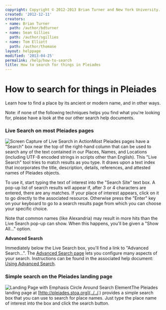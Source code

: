 ```yaml
---
copyright: Copyright © 2012-2013 Brian Turner and New York University.
created: '2012-12-11'
creators:
- name: Brian Turner
  path: /author/bdturner
- name: Sean Gillies
  path: /author/sgillies
- name: Tom Elliott
  path: /author/thomase
layout: helppage
modified: '2013-04-25'
permalink: /help/how-to-search
title: How to search for things in Pleiades
---
```


#  How to search for things in Pleiades

Learn how to find a place by its ancient or modern name, and in other ways.

Note: if none of the following techniques helps you find what you're looking
for, please have a look at the our other search help documents.

### Live Search on most Pleiades pages

![Screen Capture of Live Search in
Action](images/quicksearch.jpg/image_preview)Most Pleiades pages have a
"Search" box near the top of the right-hand column that can be used to search
any of the text contained in our Places, Names, and Locations (including UTF-8
encoded strings in scripts other than English). This "Live Search" tool tries
to match results as you type. It draws upon a text index that incorporates the
title, description, details, references, and attested names of Pleiades
objects.

To use it, start typing the text of interest into the "Search Site" text box.
A pop-up list of search results will appear if, after 3 or 4 characters are
entered, there are any matches. If your place of interest appears, click on it
to go directly to the associated resource. Otherwise press the "Enter" key on
your keyboard to go to a search results page from which you can choose your
specific choice.

Note that common names (like Alexandria) may result in more hits than the Live
Search pop-up can show. When this happens, you'll be given a "Show All..."
option.

**Advanced Search**

Immediately below the Live Search box, you'll find a link to "Advanced
Search...". The [Advanced Search page](../search_form) lets you configure many
aspects of your search. Instructions can be found in the associated help
document: [Using Advanced Search](using-advanced-search "Using Advanced
Search" ).

### Simple search on the Pleiades landing page

![Landing Page with Emphasis Circle Around Search
Element](images/landingsearch.jpg/image_preview)The Pleiades landing page at
[http://pleiades.stoa.org](../../.) provides a simple search box that you can
use to search for place names. Just type the place name of interest into the
box and click the search button.
